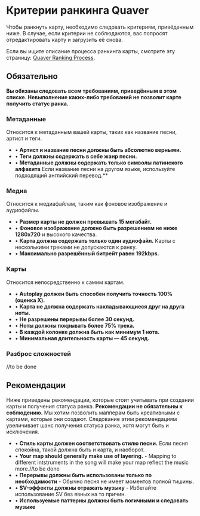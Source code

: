 # Критерии ранкинга Quaver

Чтобы ранкнуть карту, необходимо следовать критериям, привёденным ниже. В случае, если критерии не соблюдаются, вас попросят отредактировать карту и загрузить её снова.

Если вы ищите описание процесса ранкинга карты, смотрите эту страницу: [Quaver Ranking Process](https://github.com/Quaver/Quaver.Wiki/blob/master/Ranking/Process).

## Обязательно

**Вы обязаны следовать всем требованиям, приведённым в этом списке. Невыполнение каких-либо требований не позволит карте получить статус ранка.**

### Метаданные

Относится к метаданным вашей карты, таких как название песни, артист и теги.

* • **Артист и название песни должны быть абсолютно верными.**
* • **Теги должны содержать в себе жанр песни.**
* • **Метаданные должны содержать только символы латинского алфавита** Если название песни на другом языке, используйте подходящий английский перевод.**

### Медиа

Относится к медиафайлам, таким как фоновое изображение и аудиофайлы.

* • **Размер карты не должен превышать 15 мегабайт.**
* • **Фоновое изображение должно быть разрешением не ниже 1280x720** и высокого качества.
* • **Карта должна содержать только один аудиофайл.** Карты с несколькими треками не допускаются к ранку.
* • **Максимально разрешённый битрейт равен 192kbps.**

### Карты

Относится непосредственно к самим картам.

* • **Autoplay должен быть способен получить точность 100% (оценка X).**
* • **Карта не должна содержать накладывающиеся друг на друга ноты.**
* • **Не разрешены перерывы более 30 секунд.**
* • **Ноты должны покрывать более 75% трека.**
* • **В каждой колонке должна быть как минимум 1 нота.**
* • **Минимальная длительность карты — 45 секунд.**

### Разброс сложностей

//to be done

## Рекомендации

Ниже приведены рекомендации, которые стоит учитывать при создании карты и получения статуса ранка. **Рекомендации не обязательны к соблюдению.** Мы хотим позволить мапперам быть креативными с картами, которые они создают. Следование этим рекомендациям увеличивает шанс получения статуса ранка, хотя могут быть и исключения.

* • **Стиль карты должен соответствовать стилю песни.** Если песня спокойна, такой должна быть и карта, и наоборот.
* • **Your map should generally make use of layering.** - Mapping to different intstruments in the song will make your map reflect the music more.//to be done
* • **Перерывы должны быть использованы только по необходимости** - Обычно песня не имеет моментов полной тишины. 
* • **SV-эффекты должны отражать музыку** - Избегайте использование SV без явных на то причин.
* • **Используемые паттерны должны быть логичными и следовать музыке**

